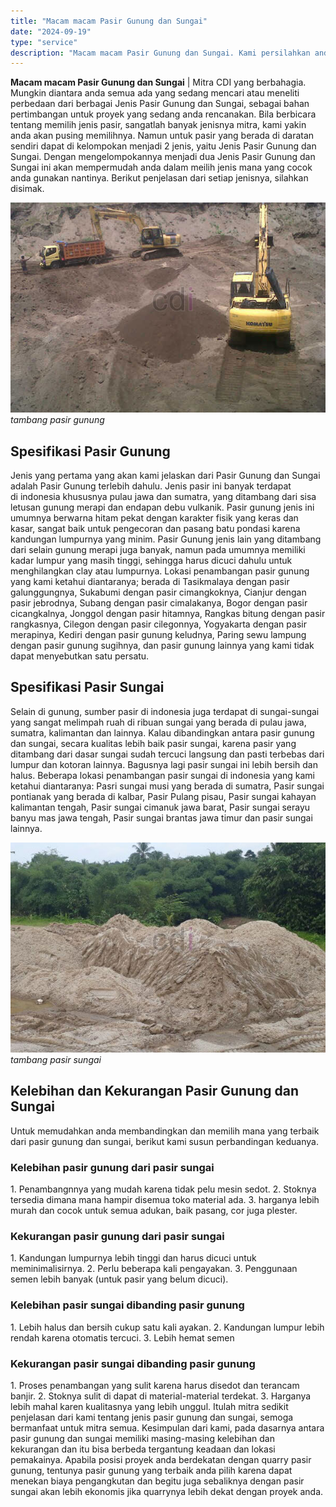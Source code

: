 ```yaml
---
title: "Macam macam Pasir Gunung dan Sungai"
date: "2024-09-19"
type: "service"
description: "Macam macam Pasir Gunung dan Sungai. Kami persilahkan anda untuk melihat beberapa jenis pasir yang kami jual dalam sekala kecil dan besar, dengan mengunj..."
---
```


**Macam macam Pasir Gunung dan Sungai** | Mitra CDI yang berbahagia. Mungkin diantara anda semua ada yang sedang mencari atau meneliti perbedaan dari berbagai Jenis Pasir Gunung dan Sungai, sebagai bahan pertimbangan untuk proyek yang sedang anda rencanakan. Bila berbicara tentang memilih jenis pasir, sangatlah banyak jenisnya mitra, kami yakin anda akan pusing memilihnya. Namun untuk pasir yang berada di daratan sendiri dapat di kelompokan menjadi 2 jenis, yaitu Jenis Pasir Gunung dan Sungai. Dengan mengelompokannya menjadi dua Jenis Pasir Gunung dan Sungai ini akan mempermudah anda dalam meilih jenis mana yang cocok anda gunakan nantinya. Berikut penjelasan dari setiap jenisnya, silahkan disimak.

![tambang pasir gunung](/images/blog/pasir-gunung.jpg)
*tambang pasir gunung*

 ## Spesifikasi Pasir Gunung
    
Jenis yang pertama yang akan kami jelaskan dari Pasir Gunung dan Sungai adalah Pasir Gunung terlebih dahulu. Jenis pasir ini banyak terdapat di indonesia khususnya pulau jawa dan sumatra, yang ditambang dari sisa letusan gunung merapi dan endapan debu vulkanik. Pasir gunung jenis ini umumnya berwarna hitam pekat dengan karakter fisik yang keras dan kasar, sangat baik untuk pengecoran dan pasang batu pondasi karena kandungan lumpurnya yang minim. Pasir Gunung jenis lain yang ditambang dari selain gunung merapi juga banyak, namun pada umumnya memiliki kadar lumpur yang masih tinggi, sehingga harus dicuci dahulu untuk menghilangkan clay atau lumpurnya.
Lokasi penambangan pasir gunung yang kami ketahui diantaranya; berada di Tasikmalaya dengan pasir galunggungnya, Sukabumi dengan pasir cimangkoknya, Cianjur dengan pasir jebrodnya, Subang dengan pasir cimalakanya, Bogor dengan pasir cicangkalnya, Jonggol dengan pasir hitamnya, Rangkas bitung dengan pasir rangkasnya, Cilegon dengan pasir cilegonnya, Yogyakarta dengan pasir merapinya, Kediri dengan pasir gunung keludnya, Paring sewu lampung dengan pasir gunung sugihnya, dan pasir gunung lainnya yang kami tidak dapat menyebutkan satu persatu.

 ## Spesifikasi Pasir Sungai
    
Selain di gunung, sumber pasir di indonesia juga terdapat di sungai-sungai yang sangat melimpah ruah di ribuan sungai yang berada di pulau jawa, sumatra, kalimantan dan lainnya. Kalau dibandingkan antara pasir gunung dan sungai, secara kualitas lebih baik pasir sungai, karena pasir yang ditambang dari dasar sungai sudah tercuci langsung dan pasti terbebas dari lumpur dan kotoran lainnya. Bagusnya lagi pasir sungai ini lebih bersih dan halus. Beberapa lokasi penambangan pasir sungai di indonesia yang kami ketahui diantaranya: Pasri sungai musi yang berada di sumatra, Pasir sungai pontianak yang berada di kalbar, Pasir Pulang pisau, Pasir sungai kahayan kalimantan tengah, Pasir sungai cimanuk jawa barat, Pasir sungai serayu banyu mas jawa tengah, Pasir sungai brantas jawa timur dan pasir sungai lainnya.

![tambang pasir sungai](/images/blog/pasir-sungai.jpg)
*tambang pasir sungai*

 ## Kelebihan dan Kekurangan Pasir Gunung dan Sungai
    
Untuk memudahkan anda membandingkan dan memilih mana yang terbaik dari pasir gunung dan sungai, berikut kami susun perbandingan keduanya.
### Kelebihan pasir gunung dari pasir sungai
1\. Penambangnnya yang mudah karena tidak pelu mesin sedot.
2\. Stoknya tersedia dimana mana hampir disemua toko material ada.
3\. harganya lebih murah dan cocok untuk semua adukan, baik pasang, cor juga plester.
### Kekurangan pasir gunung dari pasir sungai
1\. Kandungan lumpurnya lebih tinggi dan harus dicuci untuk meminimalisirnya.
2\. Perlu beberapa kali pengayakan.
3\. Penggunaan semen lebih banyak (untuk pasir yang belum dicuci).
### Kelebihan pasir sungai dibanding pasir gunung
1\. Lebih halus dan bersih cukup satu kali ayakan.
2\. Kandungan lumpur lebih rendah karena otomatis tercuci.
3\. Lebih hemat semen
### Kekurangan pasir sungai dibanding pasir gunung
1\. Proses penambangan yang sulit karena harus disedot dan terancam banjir.
2\. Stoknya sulit di dapat di material-material terdekat.
3\. Harganya lebih mahal karen kualitasnya yang lebih unggul.
Itulah mitra sedikit penjelasan dari kami tentang jenis pasir gunung dan sungai, semoga bermanfaat untuk mitra semua. Kesimpulan dari kami, pada dasarnya antara pasir gunung dan sungai memiliki masing-masing kelebihan dan kekurangan dan itu bisa berbeda tergantung keadaan dan lokasi pemakainya. Apabila posisi proyek anda berdekatan dengan quarry pasir gunung, tentunya pasir gunung yang terbaik anda pilih karena dapat menekan biaya pengangkutan dan begitu juga sebaliknya dengan pasir sungai akan lebih ekonomis jika quarrynya lebih dekat dengan proyek anda.

